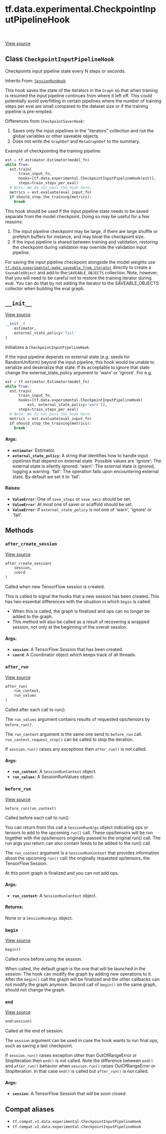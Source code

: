 <div itemscope itemtype="http://developers.google.com/ReferenceObject">
<meta itemprop="name" content="tf.data.experimental.CheckpointInputPipelineHook" />
<meta itemprop="path" content="Stable" />
<meta itemprop="property" content="__init__"/>
<meta itemprop="property" content="after_create_session"/>
<meta itemprop="property" content="after_run"/>
<meta itemprop="property" content="before_run"/>
<meta itemprop="property" content="begin"/>
<meta itemprop="property" content="end"/>
</div>

# tf.data.experimental.CheckpointInputPipelineHook

<!-- Insert buttons and diff -->

<table class="tfo-notebook-buttons tfo-api" align="left">
</table>

<a target="_blank" href="/code/stable/tensorflow/python/data/experimental/ops/iterator_ops.py">View source</a>



## Class `CheckpointInputPipelineHook`

Checkpoints input pipeline state every N steps or seconds.

Inherits From: [`SessionRunHook`](../../../tf/estimator/SessionRunHook.md)

<!-- Placeholder for "Used in" -->

This hook saves the state of the iterators in the `Graph` so that when
training is resumed the input pipeline continues from where it left off.
This could potentially avoid overfitting in certain pipelines where the
number of training steps per eval are small compared to the dataset
size or if the training pipeline is pre-empted.

Differences from `CheckpointSaverHook`:
1. Saves only the input pipelines in the "iterators" collection and not the
   global variables or other saveable objects.
2. Does not write the `GraphDef` and `MetaGraphDef` to the summary.

Example of checkpointing the training pipeline:

```python
est = tf.estimator.Estimator(model_fn)
while True:
  est.train(
      train_input_fn,
      hooks=[tf.data.experimental.CheckpointInputPipelineHook(est)],
      steps=train_steps_per_eval)
  # Note: We do not pass the hook here.
  metrics = est.evaluate(eval_input_fn)
  if should_stop_the_training(metrics):
    break
```

This hook should be used if the input pipeline state needs to be saved
separate from the model checkpoint. Doing so may be useful for a few reasons:
1. The input pipeline checkpoint may be large, if there are large shuffle
   or prefetch buffers for instance, and may bloat the checkpoint size.
2. If the input pipeline is shared between training and validation, restoring
   the checkpoint during validation may override the validation input
   pipeline.

For saving the input pipeline checkpoint alongside the model weights use
<a href="../../../tf/data/experimental/make_saveable_from_iterator.md"><code>tf.data.experimental.make_saveable_from_iterator</code></a> directly to create a
`SaveableObject` and add to the `SAVEABLE_OBJECTS` collection. Note, however,
that you will need to be careful not to restore the training iterator during
eval. You can do that by not adding the iterator to the SAVEABLE_OBJECTS
collector when building the eval graph.

<h2 id="__init__"><code>__init__</code></h2>

<a target="_blank" href="/code/stable/tensorflow/python/data/experimental/ops/iterator_ops.py">View source</a>

``` python
__init__(
    estimator,
    external_state_policy='fail'
)
```

Initializes a `CheckpointInputPipelineHook`.

If the input pipeline depends on external state (e.g. seeds for
RandomUniform) beyond the input pipeline, this hook would be unable to
serialize and deserialize that state. If its acceptable to ignore that state
change the external_state_policy argument to 'warn' or 'ignore'. For e.g.

```python
est = tf.estimator.Estimator(model_fn)
while True:
  est.train(
      train_input_fn,
      hooks=[tf.data.experimental.CheckpointInputPipelineHook(
          est, external_state_policy='warn')],
      steps=train_steps_per_eval)
  # Note: We do not pass the hook here.
  metrics = est.evaluate(eval_input_fn)
  if should_stop_the_training(metrics):
    break
```

#### Args:


* <b>`estimator`</b>: Estimator.
* <b>`external_state_policy`</b>: A string that identifies how to handle input
  pipelines that depend on external state. Possible values are
  'ignore': The external state is silently ignored.
  'warn': The external state is ignored, logging a warning.
  'fail': The operation fails upon encountering external state.
  By default we set it to 'fail'.


#### Raises:


* <b>`ValueError`</b>: One of `save_steps` or `save_secs` should be set.
* <b>`ValueError`</b>: At most one of saver or scaffold should be set.
* <b>`ValueError`</b>: If `external_state_policy` is not one of 'warn', 'ignore' or
  'fail'.



## Methods

<h3 id="after_create_session"><code>after_create_session</code></h3>

<a target="_blank" href="/code/stable/tensorflow/python/data/experimental/ops/iterator_ops.py">View source</a>

``` python
after_create_session(
    session,
    coord
)
```

Called when new TensorFlow session is created.

This is called to signal the hooks that a new session has been created. This
has two essential differences with the situation in which `begin` is called:

* When this is called, the graph is finalized and ops can no longer be added
    to the graph.
* This method will also be called as a result of recovering a wrapped
    session, not only at the beginning of the overall session.

#### Args:


* <b>`session`</b>: A TensorFlow Session that has been created.
* <b>`coord`</b>: A Coordinator object which keeps track of all threads.

<h3 id="after_run"><code>after_run</code></h3>

<a target="_blank" href="/code/stable/tensorflow/python/data/experimental/ops/iterator_ops.py">View source</a>

``` python
after_run(
    run_context,
    run_values
)
```

Called after each call to run().

The `run_values` argument contains results of requested ops/tensors by
`before_run()`.

The `run_context` argument is the same one send to `before_run` call.
`run_context.request_stop()` can be called to stop the iteration.

If `session.run()` raises any exceptions then `after_run()` is not called.

#### Args:


* <b>`run_context`</b>: A `SessionRunContext` object.
* <b>`run_values`</b>: A SessionRunValues object.

<h3 id="before_run"><code>before_run</code></h3>

<a target="_blank" href="/code/stable/tensorflow/python/data/experimental/ops/iterator_ops.py">View source</a>

``` python
before_run(run_context)
```

Called before each call to run().

You can return from this call a `SessionRunArgs` object indicating ops or
tensors to add to the upcoming `run()` call.  These ops/tensors will be run
together with the ops/tensors originally passed to the original run() call.
The run args you return can also contain feeds to be added to the run()
call.

The `run_context` argument is a `SessionRunContext` that provides
information about the upcoming `run()` call: the originally requested
op/tensors, the TensorFlow Session.

At this point graph is finalized and you can not add ops.

#### Args:


* <b>`run_context`</b>: A `SessionRunContext` object.


#### Returns:

None or a `SessionRunArgs` object.


<h3 id="begin"><code>begin</code></h3>

<a target="_blank" href="/code/stable/tensorflow/python/data/experimental/ops/iterator_ops.py">View source</a>

``` python
begin()
```

Called once before using the session.

When called, the default graph is the one that will be launched in the
session.  The hook can modify the graph by adding new operations to it.
After the `begin()` call the graph will be finalized and the other callbacks
can not modify the graph anymore. Second call of `begin()` on the same
graph, should not change the graph.

<h3 id="end"><code>end</code></h3>

<a target="_blank" href="/code/stable/tensorflow/python/data/experimental/ops/iterator_ops.py">View source</a>

``` python
end(session)
```

Called at the end of session.

The `session` argument can be used in case the hook wants to run final ops,
such as saving a last checkpoint.

If `session.run()` raises exception other than OutOfRangeError or
StopIteration then `end()` is not called.
Note the difference between `end()` and `after_run()` behavior when
`session.run()` raises OutOfRangeError or StopIteration. In that case
`end()` is called but `after_run()` is not called.

#### Args:


* <b>`session`</b>: A TensorFlow Session that will be soon closed.





## Compat aliases

* `tf.compat.v1.data.experimental.CheckpointInputPipelineHook`
* `tf.compat.v2.data.experimental.CheckpointInputPipelineHook`

